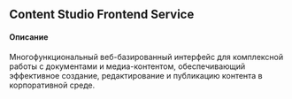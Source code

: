 ## Content Studio Frontend Service
#### Описание
Многофункциональный веб-базированный интерфейс для комплексной работы с документами и медиа-контентом, обеспечивающий эффективное создание, редактирование и публикацию контента в корпоративной среде.